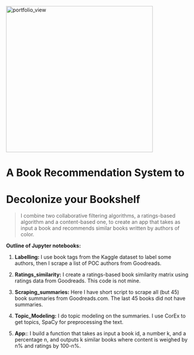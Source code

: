 <img width="400" alt="portfolio_view" src="https://cdn.pixabay.com/photo/2019/11/03/16/29/woman-4599055_1280.png">

# A Book Recommendation System to
# Decolonize your Bookshelf


> I combine two collaborative filtering algorithms, a ratings-based algorithm and a content-based one, to create an app that takes as input a book and recommends similar books written by authors of color.


**Outline of Jupyter notebooks:**

1. **Labelling:** I use book tags from the Kaggle dataset to label some authors, then I scrape a list of POC authors from Goodreads.

2. **Ratings_similarity:** I create a ratings-based book similarity matrix using ratings data from Goodreads. This code is not mine.

3. **Scraping_summaries:**  Here I have short script to scrape all (but 45) book summaries from Goodreads.com. The last 45 books did not have summaries.

4. **Topic_Modeling:** I do topic modeling on the summaries. I use CorEx to get topics, SpaCy for preprocessing the text.

5. **App:**: I build a function that takes as input a book id, a number k, and a percentage n, and outputs k similar books where content is weighed by n% and ratings by 100-n%.
